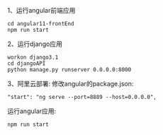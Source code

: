 1、运行angular前端应用
```
cd angular11-frontEnd
npm run start
```

2、运行django应用
```
workon django3.1
cd djangoAPI
python manage.py runserver 0.0.0.0:8000
```

3、阿里云部署:
修改angular的package.json:
```
"start": "ng serve --port=8889 --host=0.0.0.0",
```
运行angular应用:
```
npm run start
```

